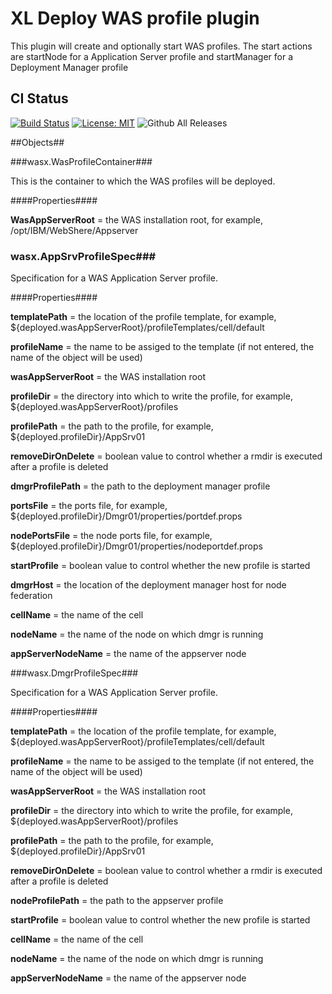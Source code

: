 # XL Deploy WAS profile plugin

This plugin will create and optionally start WAS profiles.  The start actions are startNode for a Application Server profile and startManager for a Deployment Manager profile

## CI Status ##

[![Build Status][xld-was-profile-plugin-travis-image]][xld-was-profile-plugin-travis-url]
[![License: MIT][xld-was-profile-plugin-license-image]][xld-was-profile-plugin-license-url]
![Github All Releases][xld-was-profile-plugin-downloads-image]

[xld-was-profile-plugin-travis-image]: https://travis-ci.org/xebialabs-community/xld-was-profile-plugin.svg?branch=master
[xld-was-profile-plugin-travis-url]: https://travis-ci.org/xebialabs-community/xld-was-profile-plugin
[xld-was-profile-plugin-license-image]: https://img.shields.io/badge/License-MIT-yellow.svg
[xld-was-profile-plugin-license-url]: https://opensource.org/licenses/MIT
[xld-was-profile-plugin-downloads-image]: https://img.shields.io/github/downloads/xebialabs-community/xld-was-profile-plugin/total.svg


##Objects##

###wasx.WasProfileContainer###

This is the container to which the WAS profiles will be deployed.

####Properties####

**WasAppServerRoot** = the WAS installation root, for example, /opt/IBM/WebShere/Appserver

### wasx.AppSrvProfileSpec###
Specification for a WAS Application Server profile.

####Properties####

**templatePath** = the location of the profile template, for example, ${deployed.wasAppServerRoot}/profileTemplates/cell/default

**profileName** = the name to be assiged to the template (if not entered, the name of the object will be used)

**wasAppServerRoot** = the WAS installation root

**profileDir** = the directory into which to write the profile, for example, ${deployed.wasAppServerRoot}/profiles

**profilePath** = the path to the profile, for example, ${deployed.profileDir}/AppSrv01

**removeDirOnDelete** = boolean value to control whether a rmdir is executed after a profile is deleted

**dmgrProfilePath** = the path to the deployment manager profile

**portsFile** = the ports file, for example, ${deployed.profileDir}/Dmgr01/properties/portdef.props

**nodePortsFile** = the node ports file, for example, ${deployed.profileDir}/Dmgr01/properties/nodeportdef.props

**startProfile** = boolean value to control whether the new profile is started

**dmgrHost** = the location of the deployment manager host for node federation

**cellName** = the name of the cell

**nodeName** = the name of the node on which dmgr is running

**appServerNodeName** = the name of the appserver node

###wasx.DmgrProfileSpec###

Specification for a WAS Application Server profile.

####Properties####

**templatePath** = the location of the profile template, for example, ${deployed.wasAppServerRoot}/profileTemplates/cell/default

**profileName** = the name to be assiged to the template (if not entered, the name of the object will be used)

**wasAppServerRoot** = the WAS installation root

**profileDir** = the directory into which to write the profile, for example, ${deployed.wasAppServerRoot}/profiles

**profilePath** = the path to the profile, for example, ${deployed.profileDir}/AppSrv01

**removeDirOnDelete** = boolean value to control whether a rmdir is executed after a profile is deleted

**nodeProfilePath** = the path to the appserver profile

**startProfile** = boolean value to control whether the new profile is started

**cellName** = the name of the cell

**nodeName** = the name of the node on which dmgr is running

**appServerNodeName** = the name of the appserver node

